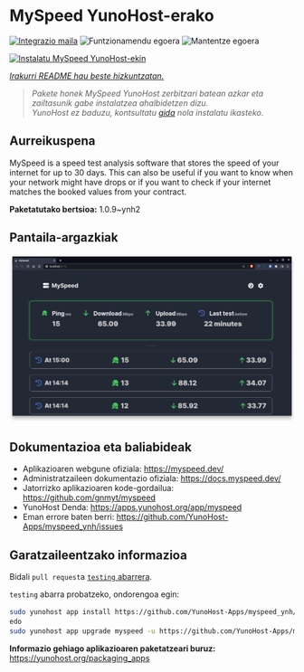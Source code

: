 <!--
Ohart ongi: README hau automatikoki sortu da <https://github.com/YunoHost/apps/tree/master/tools/readme_generator>ri esker
EZ editatu eskuz.
-->

# MySpeed YunoHost-erako

[![Integrazio maila](https://apps.yunohost.org/badge/integration/myspeed)](https://ci-apps.yunohost.org/ci/apps/myspeed/)
![Funtzionamendu egoera](https://apps.yunohost.org/badge/state/myspeed)
![Mantentze egoera](https://apps.yunohost.org/badge/maintained/myspeed)

[![Instalatu MySpeed YunoHost-ekin](https://install-app.yunohost.org/install-with-yunohost.svg)](https://install-app.yunohost.org/?app=myspeed)

*[Irakurri README hau beste hizkuntzatan.](./ALL_README.md)*

> *Pakete honek MySpeed YunoHost zerbitzari batean azkar eta zailtasunik gabe instalatzea ahalbidetzen dizu.*  
> *YunoHost ez baduzu, kontsultatu [gida](https://yunohost.org/install) nola instalatu ikasteko.*

## Aurreikuspena

MySpeed is a speed test analysis software that stores the speed of your internet for up to 30 days. This can also be useful if you want to know when your network might have drops or if you want to check if your internet matches the booked values from your contract.



**Paketatutako bertsioa:** 1.0.9~ynh2

## Pantaila-argazkiak

![MySpeed(r)en pantaila-argazkia](./doc/screenshots/screenshot.png)

## Dokumentazioa eta baliabideak

- Aplikazioaren webgune ofiziala: <https://myspeed.dev/>
- Administratzaileen dokumentazio ofiziala: <https://docs.myspeed.dev/>
- Jatorrizko aplikazioaren kode-gordailua: <https://github.com/gnmyt/myspeed>
- YunoHost Denda: <https://apps.yunohost.org/app/myspeed>
- Eman errore baten berri: <https://github.com/YunoHost-Apps/myspeed_ynh/issues>

## Garatzaileentzako informazioa

Bidali `pull request`a [`testing` abarrera](https://github.com/YunoHost-Apps/myspeed_ynh/tree/testing).

`testing` abarra probatzeko, ondorengoa egin:

```bash
sudo yunohost app install https://github.com/YunoHost-Apps/myspeed_ynh/tree/testing --debug
edo
sudo yunohost app upgrade myspeed -u https://github.com/YunoHost-Apps/myspeed_ynh/tree/testing --debug
```

**Informazio gehiago aplikazioaren paketatzeari buruz:** <https://yunohost.org/packaging_apps>
